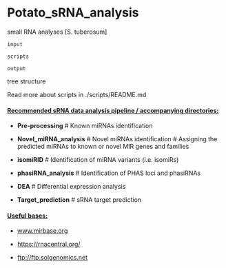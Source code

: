 # Potato_sRNA_analysis
small RNA analyses [S. tuberosum]

```
input

scripts

output
```
tree structure


Read more about scripts in ./scripts/README.md


<h4><u>Recommended sRNA data analysis pipeline / accompanying directories:</u></h4>

  - **Pre-processing** # Known miRNAs identification

  - **Novel_miRNA_analysis** # Novel miRNAs identification # Assigning the predicted miRNAs to known or novel MIR genes and families

  - **isomiRID** # Identification of miRNA variants (i.e. isomiRs)

  - **phasiRNA_analysis** # Identification of PHAS loci and phasiRNAs 

  - **DEA** # Differential expression analysis

  - **Target_prediction** # sRNA target prediction


<h4><u>Useful bases:</h4>

- www.mirbase.org

- https://rnacentral.org/

- ftp://ftp.solgenomics.net

